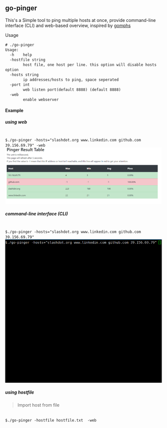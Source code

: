 ## go-pinger

This's a Simple tool to ping multiple hosts at once, provide command-line interface (CLI) and web-based overview, inspired by [gomphs](https://github.com/42wim/gomphs)

Usage 

```
# ./go-pinger
Usage: 
  -h	help
  -hostfile string
    	host file, one host per line. this option will disable hosts option
  -hosts string
    	ip addresses/hosts to ping, space seperated
  -port int
    	web listen port(default 8888) (default 8888)
  -web
    	enable webserver
```
#### Example
##### using web
<code>
$./go-pinger -hosts="slashdot.org www.linkedin.com github.com 39.156.69.79" -web
</code>
<img src="https://github.com/xiaoxuanzi/box/blob/master/go-pinger-web.png" />

##### command-line interface (CLI) 
<code>
$./go-pinger -hosts="slashdot.org www.linkedin.com github.com 39.156.69.79"
</code>
<img src="https://github.com/xiaoxuanzi/box/blob/master/go-pinger-example-1.gif"/>

##### using hostfile
> Import host from file
<code>
$./go-pinger -hostfile hostfile.txt  -web
</code>

